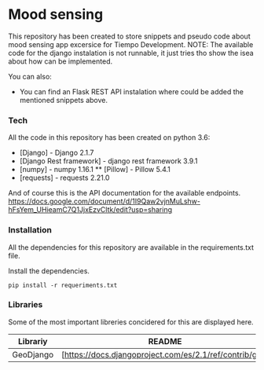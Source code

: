 # Mood sensing

This repository has been created to store snippets and pseudo code about mood sensing app excersice for Tiempo Development.
NOTE: The available code for the django instalation is not runnable, it just tries tho show the isea about how can be implemented.


You can also:
  - You can find an Flask REST API instalation where could be added the mentioned snippets above.


### Tech

All the code in this repository has been created on python 3.6:

* [Django] - Django 2.1.7
* [Django Rest framework] - django rest framework 3.9.1
* [numpy] - numpy 1.16.1
** [Pillow] - Pillow 5.4.1
* [requests] - requests 2.21.0


And of course this is the API documentation for the available endpoints.
https://docs.google.com/document/d/1I9Qaw2vjnMuLshw-hFsYem_UHieamC7Q1JjxEzvCltk/edit?usp=sharing

### Installation

All the dependencies for this repository are available in the requirements.txt file.

Install the dependencies.

```
pip install -r requeriments.txt
```

### Libraries

Some of the most important libreries concidered for this are displayed here.

| Librariy | README |
| ------ | ------ |
| GeoDjango | [https://docs.djangoproject.com/es/2.1/ref/contrib/gis/] |
